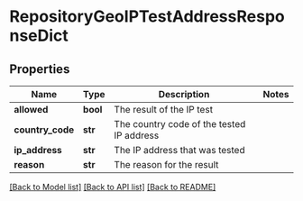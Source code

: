 # RepositoryGeoIPTestAddressResponseDict

## Properties
Name | Type | Description | Notes
------------ | ------------- | ------------- | -------------
**allowed** | **bool** | The result of the IP test | 
**country_code** | **str** | The country code of the tested IP address | 
**ip_address** | **str** | The IP address that was tested | 
**reason** | **str** | The reason for the result | 

[[Back to Model list]](../README.md#documentation-for-models) [[Back to API list]](../README.md#documentation-for-api-endpoints) [[Back to README]](../README.md)


